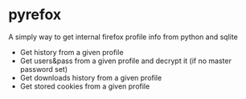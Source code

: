 # pyrefox
A simply way to get internal firefox profile info from python and sqlite

- Get history from a given profile
- Get users&pass from a given profile and decrypt it (if no master password set)
- Get downloads history from a given profile
- Get stored cookies from a given profile
